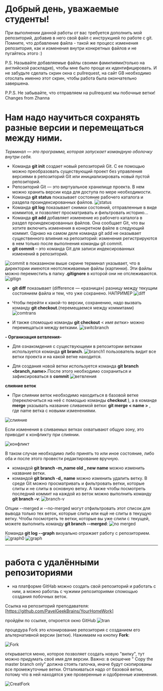 # Добрый день, уважаемые студенты! 
  При выполнении данной работы от вас требуется дополнить мой репозиторий, добавив в него свой файл с инструкцией по работе с git. Помните, что добавление файла - такой же процесс изменения репозитория, как и изменения внутри конкретных файлов и не пугайтесь этого :)

  P.S. Называйте добавляемые файлы своими фамилиями(только на английской раскладке), чтобы мне было проще их идентифицировать. И не забудьте сделать скрин окна с pullrequest, на сайт GB необходимо отослать именно этот скрин, чтобы работа была окончательно завершена.

  P.P.S. Не забывайте, что отправляем на pullrequest мы побочные ветки!
  Changes from Zhanna
 # Нам надо научиться сохранять разные версии и перемещаться между ними.  
*Терминал — это программа, которая запускает командную оболочку внутри себя.*
* Команда **git init** создает новый репозиторий Git. С ее помощью можно преобразовать существующий проект без управления версиями в репозиторий Git или инициализировать новый пустой репозиторий.
* Репозиторий Git — это виртуальное хранилище проекта. В нем можно хранить версии кода для доступа по мере необходимости.
* Команда **git status** показывает состояние рабочего каталога и раздела проиндексированных файлов.
![status](Status1.PNG)
* Команда **git log** показывает снимки состояний, отправленные в виде коммитов, и позволяет просматривать и фильтровать историю...
* Команда **git add** добавляет изменение из рабочего каталога в раздел проиндексированных файлов. Она сообщает Git, что вы хотите включить изменения в конкретном файле в следующий коммит. Однако на самом деле команда git add не оказывает существенного влияния на репозиторий: изменения регистрируются в нем только после выполнения команды git commit.
* **git commit** – это команда Git для записи индексированных изменений в репозиторий.

![commit](commit.PNG)
в показанном выше скрине терминал указывает, что в директории имеются неотслеживаемые файлы (картинки). Эти файлы можно переместить в папку
 **.gitignore** в которой они не отслеживаются.
 ![gitign](Ignor.PNG)

  

* **git diff** показывает (difference — «разница») разницу между текущим состоянием файла и тем, что уже сохранено.  НАПРИМЕР
![diff](diff.PNG)

* Чтобы перейти к какой-то версии, сохранению, надо
вызвать команду **git checkout**.(перемещаемся между коммитами)
![comtrans](comtrans.PNG)

* И также спомощью команды
 **git checkout** < *имя ветки*> можно перемещаться между ветками.
![switcbranch](switcbranch.PNG)

**- Организация ветвления-**

* Для ознакомдения с существующими в репозитории ветками используется команда **git branch**.
![branch1](Branch1.png)
пользователь видит все ветки проекта и на какой ветке находится. 

* Для создания новой ветки используется команда **git branch <branch_name>**.После этого необходимо сохраниться и зафиксироваться в **commit** 
![ветвления ](branch.PNG)


**слияние веток**
* При слиянии веток необходимо находиться в базовой ветке (переключиться на неё с помощью команды **checkout** ), а в команде **merge** указывать название сливаемой ветки:
**git merge < name >** , где name ветка с новыми изменениями. 

![слияние](merging1.PNG)

Если изменения в сливаемых ветках охватывают общую зону, это приводит к конфликту при слиянии.

![конфликт](Conflict.PNG)

В таком случае необходимо либо принять то или иное состояние, либо оба и после этого провести редактирование вручную.

* командой **git branch -m_name old _ new name** можно изменить название ветки.
* командой **git branch -d_ name** можно изменить удалить ветку.
В среде Git можно просматривать и фильтровать ветки, которые слиты и не слиты в основную ветку.
А также чтобы посмотреть последний коммит на каждой из веток можно выполнить команду **git branch -v**:
![branch-v](branch_v.PNG)




Опции --merged и --no-merged могут отфильтровать этот список для вывода только тех веток, которые слиты или ещё не слиты в текущую ветку. Чтобы посмотреть те ветки, которые вы уже слили с текущей, можете выполнить команду **git branch --merged**:
![no merged](noMerged.PNG)

Команда **git log --graph** визуально отражает работу с репозиторием.
![graph0](graph0.PNG)
![graph](graph.PNG)
______
# работа с удалёнными репозиториями

* на платформе GitHab можно создать свой репозиторий и работать с ним, а можно работаь с чужими репозиториями спомощью создания побочных веток.

Ссылка на репозиторий преподавателя:
[https://github.com/PavelGeekBrains/YourHomeWork]

пройдём по ссылке, откроется окно GitHub
![tran](transition.PNG)

процедура Fork это клонирование репозитория с созданием его альтернативной версии (ветки).  Нажимаем на кнопку **Fork**:

![Fork](Fork.PNG)

открывается меню, которое позволяет создать новую "вилку", тут можно придумать своё имя для версии. Важно: в окошечке " Copy the master branch only" должна стоять галочка, иначе будут скопированы все промежуточные ветки. Отталкиваться надо от базовой ветки, потому что в ней находятся уже проверенные и одобренные изменения.

![CreatFork](CreateFork.PNG)














